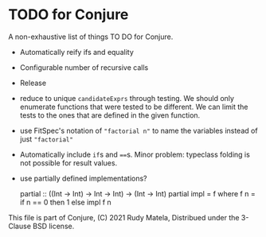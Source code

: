 TODO for Conjure
================

A non-exhaustive list of things TO DO for Conjure.

* Automatically reify ifs and equality

* Configurable number of recursive calls

* Release

* reduce to unique `candidateExprs` through testing.
  We should only enumerate functions that were tested to be different.
  We can limit the tests to the ones that are defined in the given function.

* use FitSpec's notation of `"factorial n"` to name the variables
  instead of just `"factorial"`

* Automatically include `if`s and `==`s.
  Minor problem: typeclass folding is not possible for result values.

* use partially defined implementations?

    partial :: ((Int -> Int) -> Int -> Int) -> (Int -> Int)
    partial impl  =  f
      where
      f n  =  if n == 0
              then 1
              else impl f n


This file is part of Conjure,
(C) 2021 Rudy Matela,
Distribued under the 3-Clause BSD license.
